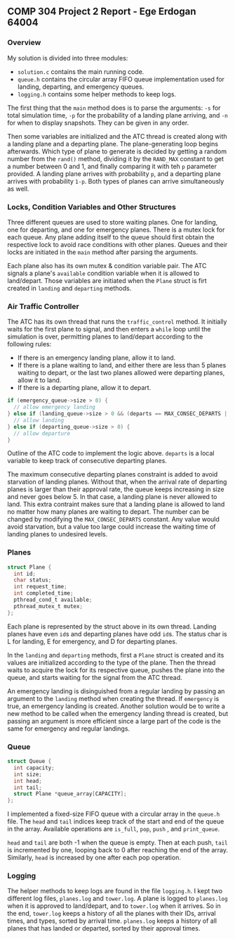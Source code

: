 ## COMP 304 Project 2 Report - Ege Erdogan 64004

### Overview

My solution is divided into three modules:

* `solution.c` contains the main running code.
* `queue.h` contains the circular array FIFO queue implementation used for landing, departing, and emergency queues.
* `logging.h` contains some helper methods to keep logs. 

The first thing that the `main` method does is to parse the arguments: `-s` for total simulation time, `-p` for the probability of a landing plane arriving, and `-n` for when to display snapshots. They can be given in any order. 

Then some variables are initialized and the ATC thread is created along with a landing plane and a departing plane. The plane-generating loop begins afterwards. Which type of plane to generate is decided by getting a random number from the `rand()` method, dividing it by the `RAND_MAX` constant to get a number between 0 and 1, and finally comparing it with teh `p` parameter provided. A landing plane arrives with probability `p`, and a departing plane arrives with probability `1-p`. Both types of planes can arrive simultaneously as well. 

### Locks, Condition Variables and Other Structures

Three different queues are used to store waiting planes. One for landing, one for departing, and one for emergency planes. There is a mutex lock for each queue. Any plane adding itself  to the queue should first obtain the respective lock to avoid race conditions with other planes. Queues and their locks are initiated in the `main` method after parsing the arguments. 

Each plane also has its own mutex & condition variable pair. The ATC signals a plane's `available` condition variable when it is allowed to land/depart. Those variables are initiated when the `Plane` struct is firt created in `landing` and `departing` methods. 

### Air Traffic Controller

The ATC has its own thread that runs the `traffic_control` method. It initially waits for the first plane to signal, and then enters a `while` loop until the simulation is over, permitting planes to land/depart according to the following rules:

* If there is an emergency landing plane, allow it to land.
* If there is a plane waiting to land, and either there are less than 5 planes waiting to depart, or the last two planes allowed were departing planes, allow it to land.
* If there is a departing plane, allow it to depart. 

```c
if (emergency_queue->size > 0) {
  // allow emergency landing
} else if (landing_queue->size > 0 && (departs == MAX_CONSEC_DEPARTS || departing_queue->size < 5)) {
  // allow landing
} else if (departing_queue->size > 0) {
  // allow departure
}
```

Outline of the ATC code to implement the logic above. `departs`  is a local variable to keep track of consecutive departing planes. 

The maximum consecutive departing planes constraint is added to avoid starvation of landing planes. Without that, when the arrival rate of departing planes is larger than their approval rate, the queue keeps increasing in size and never goes below 5. In that case, a landing plane is never allowed to land. This extra contraint makes sure that a landing plane is allowed to land no matter how many planes are waiting to depart. The number can be changed by modifying the `MAX_CONSEC_DEPARTS` constant. Any value would avoid starvation, but a value too large could increase the waiting time of landing planes to undesired levels. 

### Planes

```c
struct Plane {
  int id;
  char status;
  int request_time;
  int completed_time;
  pthread_cond_t available;
  pthread_mutex_t mutex;
};
```

Each plane is represented by the struct above in its own thread. Landing planes have even `id`s and departing planes have odd `id`s. The status char is L for landing, E for emergency, and D for departing planes. 

In the `landing` and `departing` methods, first a `Plane` struct is created and its values are initialized according to the type of the plane. Then the thread waits to acquire the lock for its respective queue, pushes the plane into the queue, and starts waiting for the signal from the ATC thread.

An emergency landing is disinguished from a regular landing by passing an argument to the `landing` method when creating the thread. If `emergency` is true, an emergency landing is created. Another solution would be to write a new method to be called when the emergency landing thread is created, but passing an argument is more efficient since a large part of the code is the same for emergency and regular landings.

### Queue

```c
struct Queue {
  int capacity;
  int size;
  int head;
  int tail;
  struct Plane *queue_array[CAPACITY];
};
```

I implemented a fixed-size FIFO queue with a circular array in the `queue.h` file. The `head` and `tail` indices keep track of the start and end of the queue in the array. Available operations are `is_full`, `pop`, `push` , and `print_queue`. 

`head` and `tail` are both -1 when the queue is empty. Then at each push, `tail` is incremented by one, looping back to 0 after reaching the end of the array. Similarly, `head` is increased by one after each pop operation. 

### Logging

The helper methods to keep logs are found in the file `logging.h`. I kept two different log files, `planes.log` and `tower.log`. A plane is logged to `planes.log` when it is approved to land/depart, and to `tower.log` when it arrives. So in the end, `tower.log` keeps a history of all the planes with their IDs, arrival times, and types, sorted by arrival time. `planes.log` keeps a history of all planes that has landed or departed, sorted by their approval times. 
